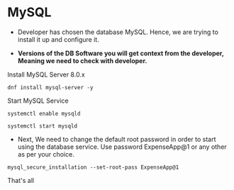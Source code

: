 # MySQL

* Developer has chosen the database MySQL. Hence, we are trying to install it up and configure it.

* **Versions of the DB Software you will get context from the developer, Meaning we need to check with developer.**

Install MySQL Server 8.0.x

```shell
dnf install mysql-server -y
```

Start MySQL Service

```shell
systemctl enable mysqld
```

```shell
systemctl start mysqld
```

* Next, We need to change the default root password in order to start using the database service. Use password ExpenseApp@1 or any other as per your choice.

```shell
mysql_secure_installation --set-root-pass ExpenseApp@1
```
That's all